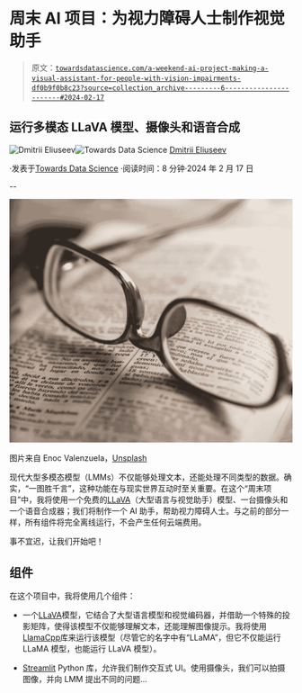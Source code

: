 # 周末 AI 项目：为视力障碍人士制作视觉助手

> 原文：[`towardsdatascience.com/a-weekend-ai-project-making-a-visual-assistant-for-people-with-vision-impairments-df0b9f0b8c23?source=collection_archive---------6-----------------------#2024-02-17`](https://towardsdatascience.com/a-weekend-ai-project-making-a-visual-assistant-for-people-with-vision-impairments-df0b9f0b8c23?source=collection_archive---------6-----------------------#2024-02-17)

## 运行多模态 LLaVA 模型、摄像头和语音合成

[](https://dmitryelj.medium.com/?source=post_page---byline--df0b9f0b8c23--------------------------------)![Dmitrii Eliuseev](https://dmitryelj.medium.com/?source=post_page---byline--df0b9f0b8c23--------------------------------)[](https://towardsdatascience.com/?source=post_page---byline--df0b9f0b8c23--------------------------------)![Towards Data Science](https://towardsdatascience.com/?source=post_page---byline--df0b9f0b8c23--------------------------------) [Dmitrii Eliuseev](https://dmitryelj.medium.com/?source=post_page---byline--df0b9f0b8c23--------------------------------)

·发表于[Towards Data Science](https://towardsdatascience.com/?source=post_page---byline--df0b9f0b8c23--------------------------------) ·阅读时间：8 分钟·2024 年 2 月 17 日

--

![](img/0413a659f0b961e489105065af810837.png)

图片来自 Enoc Valenzuela，[Unsplash](https://unsplash.com/photos/tilt-shift-photography-of-eyeglasses-with-silver-colored-frames-WJolaNbXt90)

现代大型多模态模型（LMMs）不仅能够处理文本，还能处理不同类型的数据。确实，“一图胜千言”，这种功能在与现实世界互动时至关重要。在这个“周末项目”中，我将使用一个免费的[LLaVA](https://llava-vl.github.io)（大型语言与视觉助手）模型、一台摄像头和一个语音合成器；我们将制作一个 AI 助手，帮助视力障碍人士。与之前的部分一样，所有组件将完全离线运行，不会产生任何云端费用。

事不宜迟，让我们开始吧！

## 组件

在这个项目中，我将使用几个组件：

+   一个[LLaVA](https://llava-vl.github.io)模型，它结合了大型语言模型和视觉编码器，并借助一个特殊的投影矩阵，使得该模型不仅能够理解文本，还能理解图像提示。我将使用[LlamaCpp](https://github.com/abetlen/llama-cpp-python)库来运行该模型（尽管它的名字中有“LLaMA”，但它不仅能运行 LLaMA 模型，也能运行 LLaVA 模型）。

+   [Streamlit](https://streamlit.io) Python 库，允许我们制作交互式 UI。使用摄像头，我们可以拍摄图像，并向 LMM 提出不同的问题…
